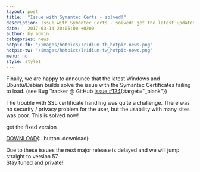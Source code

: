 ```yaml
---
layout: post
title:  "Issue with Symantec Certs - solved!"
description: Issue with Symantec Certs - solved! get the latest updates in the Download section.
date:   2017-03-14 20:05:00 +0200
author:	by admin
categories: news
hotpic-fb: "/images/hotpics/Iridium-fb_hotpic-news.png"
hotpic-tw: "/images/hotpics/Iridium-tw_hotpic-news.png"
menu: no
style: style1
---
```


Finally, we are happy to announce that the latest Windows and Ubuntu/Debian builds solve the issue with the Symantec Certificates failing to load.
(see Bug Tracker @ GitHub [issue #124](https://github.com/iridium-browser/tracker/issues/124 "issue #124 @ GitHub"){:target="_blank"})      
<!--break-->
The trouble with SSL certificate handling was quite a challenge. There was no security / privacy problem for the user, but the usability with many sites was poor. 
This is solved now!     
     
get the fixed version
      
[DOWNLOAD](/downloads/index.html "Download"){: .button .download}     
     
Due to these issues the next major release is delayed and we will jump straight to version 57.     
Stay tuned and private!
